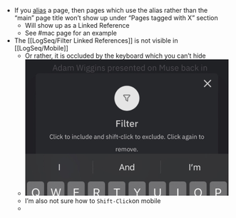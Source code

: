 ---
---

- If you [alias]([[LogSeq/alias]]) a page, then pages which use the alias rather than the “main” page title won’t show up under “Pages tagged with X” section
	- Will show up as a Linked Reference
	- See #mac page for an example
- The [[LogSeq/Filter Linked References]] is not visible in [[LogSeq/Mobile]]
	- Or rather, it is occluded by the keyboard which you can’t hide
	- ![2022-12-29-22-12-14.jpeg](../assets/2022-12-29-22-12-14.jpeg)
	- I’m also not sure how to `Shift-Click`on mobile
	-